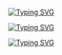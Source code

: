 <a href="https://git.io/typing-svg"><img src="https://readme-typing-svg.demolab.com?font=Fira+Code&weight=600&size=40&duration=3999&pause=1000&color=E91033&vCenter=true&repeat=false&width=501&lines=Howdy...+I+am+fr13ndx" alt="Typing SVG" /></a>

[![Typing SVG](https://readme-typing-svg.demolab.com?font=Fira+Code&weight=600&size=26&duration=3999&pause=1000&color=10F712&width=435&lines=%24+Cyber+Security+Specialist;%24+C+and+Python+Programmer;%24+Ethical+Hacker+)](https://git.io/typing-svg)

<a href="https://git.io/typing-svg"><img src="https://readme-typing-svg.demolab.com?font=Fira+Code&weight=600&size=40&duration=3999&pause=1000&color=28E914&vCenter=true&multiline=true&repeat=false&width=435&lines=%24+Cyber+Security+Specialist;%24+C+and+Python+Programmer;%24+Ethical+Hacker" alt="Typing SVG" /></a>
